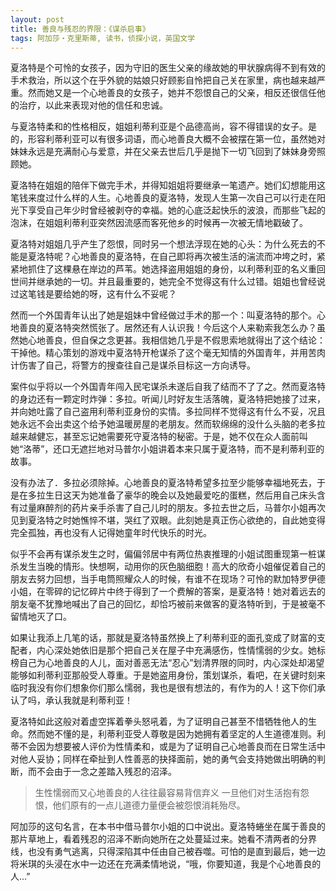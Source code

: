 ```yaml
---
layout: post
title: 善良与残忍的界限：《谋杀启事》
tags: 阿加莎・克里斯蒂, 读书，侦探小说，英国文学
---
```

夏洛特是个可怜的女孩子，因为守旧的医生父亲的缘故她的甲状腺病得不到有效的手术救治，所以这个在乎外貌的姑娘只好顾影自怜把自己关在家里，病也越来越严重。然而她又是一个心地善良的女孩子，她并不怨恨自己的父亲，相反还很信任他的治疗，以此来表现对他的信任和忠诚。  

与夏洛特柔和的性格相反，姐姐利蒂利亚是个品德高尚，容不得错误的女子。是的，形容利蒂利亚可以有很多词语，而心地善良大概不会被摆在第一位，虽然她对妹妹永远是充满耐心与爱意，并在父亲去世后几乎是抛下一切飞回到了妹妹身旁照顾她。  

夏洛特在姐姐的陪伴下做完手术，并得知姐姐将要继承一笔遗产。她们幻想能用这笔钱来度过什么样的人生。心地善良的夏洛特，发现人生第一次自己可以行走在阳光下享受自己年少时曾经被剥夺的幸福。她的心底泛起快乐的波浪，而那些飞起的泡沫，在姐姐利蒂利亚突然因流感而客死他乡的时候再一次被无情地戳破了。  

夏洛特对姐姐几乎产生了怨恨，同时另一个想法浮现在她的心头：为什么死去的不能是夏洛特呢？心地善良的夏洛特，在自己即将再次被生活的湍流而冲垮之时，紧紧地抓住了这棵悬在岸边的芦苇。她选择盗用姐姐的身份，以利蒂利亚的名义重回世间并继承她的一切。并且最重要的，她完全不觉得这有什么过错。姐姐也曾经说过这笔钱是要给她的呀，这有什么不妥呢？  

然而一个外国青年认出了她是姐妹中曾经做过手术的那一个：叫夏洛特的那个。心地善良的夏洛特突然慌张了。居然还有人认识我！今后这个人来勒索我怎么办？虽然她心地善良，但自保之念更甚。我相信她几乎是不假思索地就得出了这个结论：干掉他。精心策划的游戏中夏洛特开枪谋杀了这个毫无知情的外国青年，并用苦肉计伤害了自己，将警方的搜查往自己是谋杀目标这一方向诱导。  

案件似乎将以一个外国青年闯入民宅谋杀未遂后自我了结而不了了之。然而夏洛特的身边还有一颗定时炸弹：多拉。听闻儿时好友生活落魄，夏洛特把她接了过来，并向她吐露了自己盗用利蒂利亚身份的实情。多拉同样不觉得这有什么不妥，况且她永远不会出卖这个给予她温暖房屋的老朋友。然而软绵绵的没什么头脑的老多拉越来越健忘，甚至忘记她需要死守夏洛特的秘密。于是，她不仅在众人面前叫她“洛蒂”，还口无遮拦地对马普尔小姐讲着本来只属于夏洛特，而不是利蒂利亚的故事。  

没有办法了．多拉必须除掉。心地善良的夏洛特希望多拉至少能够幸福地死去，于是在多拉生日这天为她准备了豪华的晚会以及她最爱吃的蛋糕，然后用自己床头含有过量麻醉剂的药片亲手杀害了自己儿时的朋友。多拉去世之后，马普尔小姐再次见到夏洛特之时她憔悴不堪，哭红了双眼。此刻她是真正伤心欲绝的，自此她变得完全孤独，再也没有人记得她童年时代快乐的时光。  

似乎不会再有谋杀发生之时，偏偏邻居中有两位热衷推理的小姐试图重现第一桩谋杀发生当晚的情形。快想啊，动用你的灰色脑细胞！高大的欣奇小姐催促着自己的朋友去努力回想，当手电筒照耀众人的时候，有谁不在现场？可怜的默加特罗伊德小姐，在零碎的记忆碎片中终于得到了一个费解的答案，是夏洛特！她对着远去的朋友毫不犹豫地喊出了自己的回忆，却恰巧被前来做客的夏洛特听到，于是被毫不留情地灭了口。  

如果让我添上几笔的话，那就是夏洛特虽然换上了利蒂利亚的面孔变成了财富的支配者，内心深处她依旧是那个把自己关在屋子中充满感伤，性情懦弱的少女。她标榜自己为心地善良的人儿，面对善恶无法“忍心”划清界限的同时，内心深处却渴望能够如利蒂利亚那般受人尊重。于是她盗用身份，策划谋杀，看吧，在关键时刻来临时我没有你们想象你们那么懦弱，我也是很有想法的，有作为的人！这下你们承认了吗，承认我就是利蒂利亚！  

夏洛特如此这般对着虚空挥着拳头怒吼着，为了证明自己甚至不惜牺牲他人的生命。然而她不懂的是，利蒂利亚受人尊敬是因为她拥有着坚定的人生道德准则。利蒂不会因为想要被人评价为性情柔和，或是为了证明自己心地善良而在日常生活中对他人妥协；同样在牵扯到人性善恶的抉择面前，她的勇气会支持她做出明确的判断，而不会由于一念之差踏入残忍的沼泽。  

> 生性懦弱而又心地善良的人往往最容易背信弃义
> 一旦他们对生活抱有怨恨，他们原有的一点儿道德力量便会被怨恨消耗殆尽。

阿加莎的这句名言，在本书中借马普尔小姐的口中说出。夏洛特蜷坐在属于善良的那片草地上，看着残忍的沼泽不断向她所在之处蔓延过来。她看不清两者的分界线，也没有勇气逃离，只得深陷其中任由自己被吞噬。可怕的是直到最后，她一边将米琪的头浸在水中一边还在充满柔情地说，“哦，你要知道，我是个心地善良的人...”
